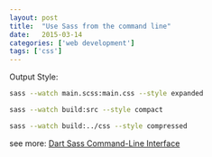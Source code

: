 ```yaml
---
layout: post
title:  "Use Sass from the command line"
date:   2015-03-14
categories: ['web development']
tags: ['css']
---
```


Output Style:

```bash
sass --watch main.scss:main.css --style expanded
```

```bash
sass --watch build:src --style compact
```

```bash
sass --watch build:../css --style compressed
```

see more: [Dart Sass Command-Line Interface](https://sass-lang.com/documentation/cli/dart-sass)
